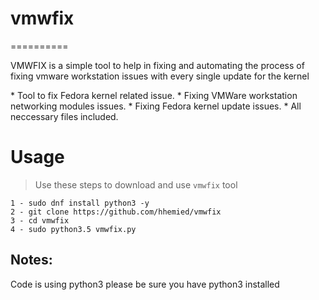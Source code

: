 # vmwfix
==========
<p>VMWFIX is a simple tool to help in fixing and automating the process
of fixing vmware workstation issues with every single update for the
kernel</p>
* Tool to fix Fedora kernel related issue.
* Fixing VMWare workstation networking modules issues.
* Fixing Fedora kernel update issues.
* All neccessary files included.

# Usage
> Use these steps to download and use `vmwfix` tool
```
1 - sudo dnf install python3 -y
2 - git clone https://github.com/hhemied/vmwfix
3 - cd vmwfix
4 - sudo python3.5 vmwfix.py
```

## Notes:

Code is using python3
please be sure you have python3 installed
